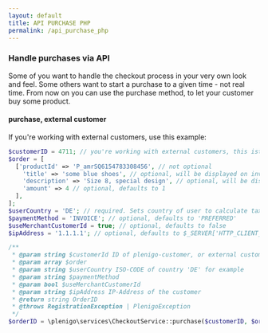 ```yaml
---
layout: default
title: API PURCHASE PHP
permalink: /api_purchase_php
---
```


### Handle purchases via API

Some of you want to handle the checkout process in your very own look and feel. Some others want to start a purchase to a given time - not real time. From now on you can use the purchase method, to let your customer buy some product.

#### purchase, external customer
If you're working with external customers, use this example:

```php
$customerID = 4711; // you're working with external customers, this ist your unique ID of this customer
$order = [
  ['productId' => 'P_amrSQ6154783308456', // not optional
    'title' => 'some blue shoes', // optional, will be displayed on invoice
    'description' => 'Size 8, special design', // optional, will be displayed on ivoice
    'amount' => 4 // optional, defaults to 1
  ],
];
$userCountry = 'DE'; // required. Sets country of user to calculate taxes. If user has an address in plenigo, this address is used
$paymentMethod = 'INVOICE'; // optional, defaults to 'PREFERRED'
$useMerchantCustomerId = true; // optional, defaults to false
$ipAddress = '1.1.1.1'; // optional, defaults to $_SERVER['HTTP_CLIENT_IP'] ?? $_SERVER['HTTP_X_FORWARDED_FOR'] ?? $_SERVER['REMOTE_ADDR']

/**
 * @param string $customerId ID of plenigo-customer, or external customer, if $useMerchantCustomerId is set to true
 * @param array $order
 * @param string $userCountry ISO-CODE of country 'DE' for example
 * @param string $paymentMethod
 * @param bool $useMerchantCustomerId
 * @param string $ipAddress IP-Address of the customer
 * @return string OrderID
 * @throws RegistrationException | PlenigoException
 */
$orderID = \plenigo\services\CheckoutService::purchase($customerID, $order, $userCountry, $paymentMethod, $useMerchantCustomerId, $ipAddress);
```
